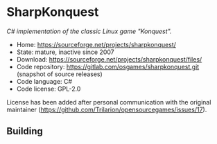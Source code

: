 # SharpKonquest

_C# implementation of the classic Linux game "Konquest"._

- Home: https://sourceforge.net/projects/sharpkonquest/
- State: mature, inactive since 2007
- Download: https://sourceforge.net/projects/sharpkonquest/files/
- Code repository: https://gitlab.com/osgames/sharpkonquest.git (snapshot of source releases)
- Code language: C#
- Code license: GPL-2.0

License has been added after personal communication with the original maintainer (https://github.com/Trilarion/opensourcegames/issues/17).

## Building
